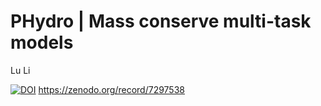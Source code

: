 # PHydro | Mass conserve multi-task models

Lu Li

[![DOI](https://zenodo.org/badge/DOI/10.5281/zenodo.7273506.svg)](https://doi.org/10.5281/zenodo.7273506)
https://zenodo.org/record/7297538
